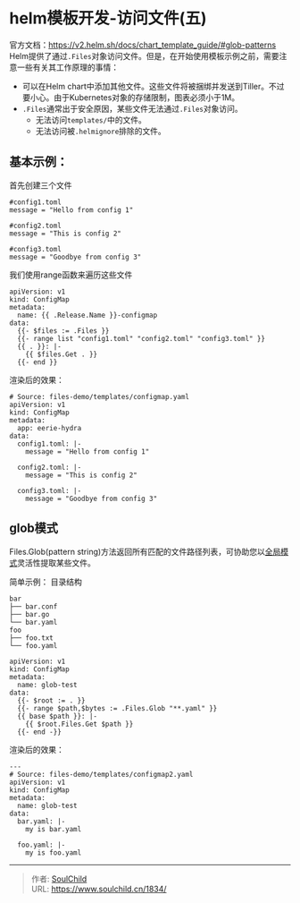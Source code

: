 # helm模板开发-访问文件(五)

<!--more-->
官方文档：https://v2.helm.sh/docs/chart_template_guide/#glob-patterns
Helm提供了通过`.Files`对象访问文件。但是，在开始使用模板示例之前，需要注意一些有关其工作原理的事情：
- 可以在Helm chart中添加其他文件。这些文件将被捆绑并发送到Tiller。不过要小心。由于Kubernetes对象的存储限制，图表必须小于1M。
- `.Files`通常出于安全原因，某些文件无法通过`.Files`对象访问。
  - 无法访问`templates/`中的文件。
  - 无法访问被`.helmignore`排除的文件。

## 基本示例：
首先创建三个文件
```
#config1.toml
message = "Hello from config 1"

#config2.toml
message = "This is config 2"

#config3.toml
message = "Goodbye from config 3"
```
我们使用range函数来遍历这些文件
```
apiVersion: v1
kind: ConfigMap
metadata:
  name: {{ .Release.Name }}-configmap
data:
  {{- $files := .Files }}
  {{- range list "config1.toml" "config2.toml" "config3.toml" }}
  {{ . }}: |-
    {{ $files.Get . }}
  {{- end }}
```

渲染后的效果：
```
# Source: files-demo/templates/configmap.yaml
apiVersion: v1
kind: ConfigMap
metadata:
  app: eerie-hydra
data:
  config1.toml: |-
    message = "Hello from config 1"

  config2.toml: |-
    message = "This is config 2"

  config3.toml: |-
    message = "Goodbye from config 3"
```

## glob模式
Files.Glob(pattern string)方法返回所有匹配的文件路径列表，可协助您以[全局模式](https://godoc.org/github.com/gobwas/glob)灵活性提取某些文件。

简单示例：
目录结构
```
bar
├── bar.conf
├── bar.go
└── bar.yaml
foo
├── foo.txt
└── foo.yaml
```

```
apiVersion: v1
kind: ConfigMap
metadata:
  name: glob-test
data:
  {{- $root := . }}
  {{- range $path,$bytes := .Files.Glob "**.yaml" }}
  {{ base $path }}: |-
    {{ $root.Files.Get $path }}
  {{- end -}}
```
渲染后的效果：
```
---
# Source: files-demo/templates/configmap2.yaml
apiVersion: v1
kind: ConfigMap
metadata:
  name: glob-test
data:
  bar.yaml: |-
    my is bar.yaml

  foo.yaml: |-
    my is foo.yaml
```





---

> 作者: [SoulChild](https://www.soulchild.cn)  
> URL: https://www.soulchild.cn/1834/  

